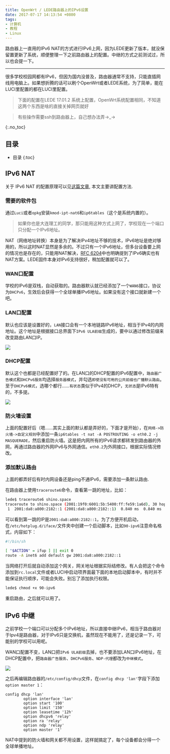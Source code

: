 ```yaml
---
title: OpenWrt / LEDE路由器上的IPv6设置
date: 2017-07-17 14:13:54 +0800
tags: 
- 计算机
- 教程
- Linux
---
```


路由器上一直用的IPv6 NAT的方式进行IPv6上网，因为LEDE更新了版本，就没保留置更新了系统，顺便整理一下之前路由器上的配置。中继的方式之前测试过，所以也会提一下。

<!-- more -->

---

很多学校校园网都有IPv6，但因为国内没普及，路由器通常不支持，只能直插网线用电脑上。如果想折腾的话可以刷个OpenWrt或者LEDE系统，为了简单，能在LUCI里配置的都在LUCI里配置。

> 下面的配置在LEDE 17.01.2 系统上配置，OpenWrt系统配置相同，不知道这两个东西是啥的直接关掉网页就好

> 有些操作需要ssh到路由器上，自己想办法弄→_→

{:.no_toc}
## 目录

* 目录
{:toc}

## IPv6 NAT

关于 IPv6 NAT 的配置原理可以见[这篇文章][new_post], 本文主要讲配置方法.

### 需要的软件包

通过`Luci`或者`opkg`安装`kmod-ipt-nat6`和`ip6tables`（这个是系统内置的）。

> 如果你也是大连理工的同学，那只能用这种方式上网了，学校现在一个端口只分配一个IPv6地址。

NAT（网络地址转换）本身是为了解决IPv4地址不够的技术，IPv6地址是绝对够用的，所以这时NAT显然是多余的。不过只有一个IPv6地址，但多台设备要上网的情况也是存在的，只能用NAT解决，[RFC 6204][rfc]中也明确提到了IPv6确实也有NAT方案。LEDE固件本身对IPv6支持很好，稍加配置就可以了。

### WAN口配置

学校的IPv6是双栈，自动获取的。路由器默认就已经添加了一个`WAN6`接口，协议为`DHCPv6`，生效后会获得一个全球单播IPv6地址。如果没有这个接口就新建一个吧。

### LAN口配置

默认也应该是设置好的，`LAN`接口会有一个本地链路IPv6地址，相当于IPv4的内网地址。这个地址是根据接口总界面下`IPv6 ULA前缀`生成的，要中以通过修改前缀来改变路由LAN口IP。

![](/source/2017-07-17-OpenWrt/LEDE路由器上的IPv6设置-接口.jpg)

### DHCP配置

默认这个也都是已经配置好了的。在LAN口的DHCP配置的IPv6配置中，`路由器广告模式`和`DHCPv6服务`均选择`服务器模式`，并勾选`即使没有可用的公共前缀也广播默认路由`。至于`DHCPv6模式`，选哪个都行……`有状态`类似于IPv4的DHCP，`无状态`是IPv6特有的，不多提。

![](/source/2017-07-17-OpenWrt/LEDE路由器上的IPv6设置-NAT.jpg)

### 防火墙设置

上面的配置好后（嗯……其实上面的默认都是弄好的，下面才是开始），在`网络->防火墙->自定义规则`中添加一条`ip6tables -t nat -A POSTROUTING -o eth0.2 -j MASQUERADE`，然后重启防火墙。这是把内网所有的IPv6请求都转发到路由器的外网，再通过路由器的外网IPv6与外网通信。`eth0.2`为外网接口，根据实际情况修改。

### 添加默认路由

上面的都弄好后有时内网设备还是ping不通IPv6，需要添加一条默认路由.

在路由器上使用`traceroute6`命令，查看第一跳的地址，比如：

~~~ sh
lede$ traceroute6 shino.space
traceroute to shino.space (2001:19f0:6001:5b:5400:ff:fe59:1a6d), 30 hops max, 16 byte packets
 1  2001:da8:a800:2182::1 (2001:da8:a800:2182::1)  0.840 ms  0.840 ms  0.740 ms
~~~

可以看到第一跳的IP是`2001:da8:a800:2182::1`，为了方便开机启动，在`/etc/hotplug.d/iface/`文件夹中创建一个启动脚本，比如`90-ipv6`注意命名格式，内容如下：

~~~ sh
#!/bin/sh

[ "$ACTION" = ifup ] || exit 0
route -A inet6 add default gw 2001:da8:a800:2182::1
~~~

当网络打开后就自动添加这个网关，网关地址根据实际结修改。有人会把这个命令添加到`rc.local`文件或者LUCI中启动项界面最下面的本地启动脚本中，有时并不能保证执行顺序，可能会失败。别忘了添加执行权限。

~~~ sh
lede$ chmod +x 90-ipv6
~~~

重启路由，之后就可以用了。

## IPv6 中继

之前学校一个端口可以分配多个IPv6地址，所以直接中继IPv6，相当于路由器对于Ipv4是路由器，对于IPv6只是交换机，虽然现在不能用了，还是记录一下，可能别的学校可以用呢。

WAN口配置不变，LAN口把`IPv6 ULA前缀`去掉，也不要添加LAN口IPv6地址，在DHCP配置中，把`路由器广告服务`、`DHCPv6服务`、`NDP-代理`都改为`中继模式`。

![](/source/2017-07-17-OpenWrt/LEDE路由器上的IPv6设置-中继.jpg)

之后再编辑路由器的`/etc/config/dhcp`文件，在`config dhcp 'lan'`字段下添加`option master 1`：

~~~ text
config dhcp 'lan'
        option interface 'lan'
        option start '100'
        option limit '150'
        option leasetime '12h'
        option dhcpv6 'relay'
        option ra 'relay'
        option ndp 'relay'
        option master '1'
~~~

NAT中提到的防火墙和网关都不用设置，这样就搞定了，每个设备都会分得一个全球单播地址。

[rfc]: https://tools.ietf.org/html/rfc6204
[new_post]: /2017/Openwrt-LEDE路由器上的IPv6-NAT/